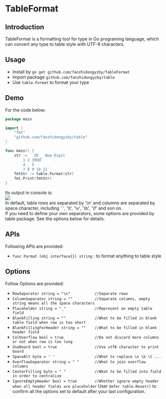 # TableFormat

## Introduction

TableFormat is a formatting tool for type in Go programing language, which can convert any type to table style with UTF-8 characters.

## Usage

* Install by `go get github.com/fanzhidongyzby/TableFormat`
* Import package `github.com/fanzhidongyzby/table`
* Use `table.Format` to format your type

## Demo

For the code below:
```go
package main

import (
	"fmt"
	"github.com/fanzhidongyzby/table"
)

func main() {
	str := ` ID _ Num Digit
		1 2 3你好
		4 _ 5 
		7 8 9 10 11`
	fmtStr := table.Format(str)
	fmt.Print(fmtStr)
}
```

Its output in console is:<br>
![](https://github.com/fanzhidongyzby/TableFormat/blob/master/image/output.jpg)<br>
In default, table rows are separated by '\n' and columns are separated by space character, including ' ', '\t', '\v', '\b', '\f' and son on.<br>
If you need to define your own separators, some options are provided by table package. See the options below for details.<br>

## APIs

Following APIs are provided:<br>
* `func Format (obj interface{}) string` : to format anything to table style<br>

## Options

Follow Options are provided:<br>
* `RowSeparator string = "\n"           //Separate rows`
* `ColumnSeparator string = ""          //Separate columns, empty string means all the space characters`
* `Placeholder string = "_"             //Represent an empty table field`
* `BlankFilling string = ""             //What to be filled in blank table field when row is too short`
* `BlankFillingForHeader string = ""    //What to be filled in blank header field`
* `ColOverflow bool = true              //Do not discard more columns or not when row is too long`
* `UseBoard bool = true                 //Use utf8 character to print board`
* `SpaceAlt byte = ' '                  //What to replace \n \b \t ...`
* `OverFlowSeparator string = " "       //What to join overflow columns`
* `CenterFilling byte = " "             //What to be filled into field in order to centralize`
* `IgnoreEmptyHeader bool = true		//Whether ignore empty header when all header fields are placeholder`
User `defer table.Reset()` to confirm all the options set to default after your last configuration.
